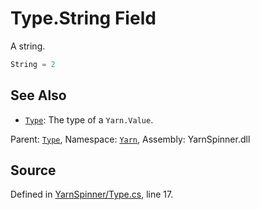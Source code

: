 # Type.String Field
A string.

```csharp
String = 2
```



## See Also
* [`Type`](/api/csharp/yarn/type.md): 
The type of a `Yarn.Value`.

<div class="class-metadata">

Parent: [`Type`](/api/csharp/yarn/type.md), Namespace: [`Yarn`](/api/csharp/yarn/README.md), Assembly: YarnSpinner.dll
</div>

## Source
Defined in [YarnSpinner/Type.cs](https://github.com/YarnSpinnerTool/YarnSpinner//blob/develop/YarnSpinner/Type.cs#L17), line 17.
